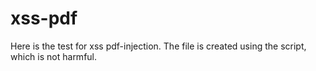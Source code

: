# xss-pdf

Here is the test for xss pdf-injection. The file is created using the script, which is not harmful.
